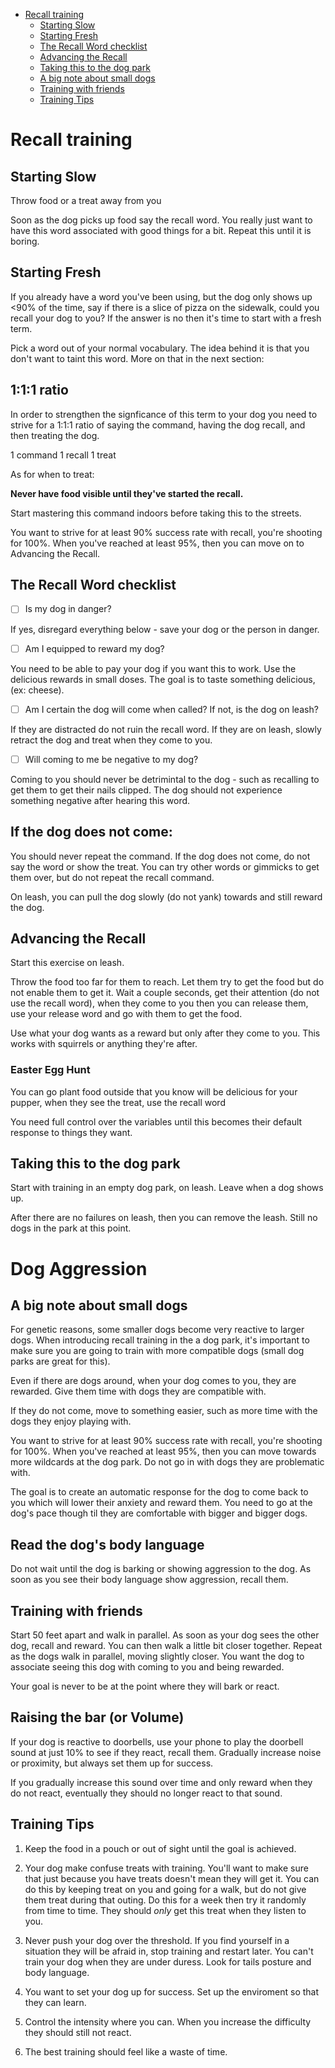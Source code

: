 - [Recall training](#recall-training)
  * [Starting Slow](#starting-slow)
  * [Starting Fresh](#starting-fresh)
  * [The Recall Word checklist](#the-recall-word-checklist)
  * [Advancing the Recall](#advancing-the-recall)
  * [Taking this to the dog park](#taking-this-to-the-dog-park)
  * [A big note about small dogs](#a-big-note-about-small-dogs)
  * [Training with friends](#training-with-friends)
  * [Training Tips](#training-tips)


# Recall training

## Starting Slow
Throw food or a treat away from you

Soon as the dog picks up food say the recall word. You really just want to have this word associated with good things for a bit. Repeat this until it is boring. 

## Starting Fresh

If you already have a word you've been using, but the dog only shows up <90% of the time, say if there is a slice of pizza on the sidewalk, could you recall your dog to you? If the answer is no then it's time to start with a fresh term. 

Pick a word out of your normal vocabulary. The idea behind it is that you don't want to taint this word. More on that in the next section:

## 1:1:1 ratio

In order to strengthen the signficance of this term to your dog you need to strive for a 1:1:1 ratio of saying the command, having the dog recall, and then treating the dog. 

1 command
1 recall
1 treat 

As for when to treat: 

**Never have food visible until they've started the recall.**

Start mastering this command indoors before taking this to the streets. 

You want to strive for at least 90% success rate with recall, you're shooting for 100%. When you've reached at least 95%, then you can move on to Advancing the Recall. 

## The Recall Word checklist 

- [ ] Is my dog in danger? 

If yes, disregard everything below - save your dog or the person in danger. 

- [ ] Am I equipped to reward my dog? 

You need to be able to pay your dog if you want this to work. Use the delicious rewards in small doses. The goal is to taste something delicious, (ex: cheese). 

- [ ] Am I certain the dog will come when called? If not, is the dog on leash? 

If they are distracted do not ruin the recall word. If they are on leash, slowly retract the dog and treat when they come to you.

- [ ] Will coming to me be negative to my dog? 

Coming to you should never be detrimintal to the dog - such as recalling to get them to get their nails clipped. The dog should not experience something negative after hearing this word. 

## If the dog does not come: 

You should never repeat the command. If the dog does not come, do not say the word or show the treat. You can try other words or gimmicks to get them over, but do not repeat the recall command. 

On leash, you can pull the dog slowly (do not yank) towards and still reward the dog. 

## Advancing the Recall

Start this exercise on leash. 

Throw the food too far for them to reach. Let them try to get the food but do not enable them to get it. Wait a couple seconds, get their attention (do not use the recall word), when they come to you then you can release them, use your release word and go with them to get the food. 

Use what your dog wants as a reward but only after they come to you. This works with squirrels or anything they're after. 

### Easter Egg Hunt

You can go plant food outside that you know will be delicious for your pupper, when they see the treat, use the recall word 

You need full control over the variables until this becomes their default response to things they want. 

## Taking this to the dog park 

Start with training in an empty dog park, on leash. Leave when a dog shows up. 

After there are no failures on leash, then you can remove the leash. Still no dogs in the park at this point. 

# Dog Aggression

## A big note about small dogs

For genetic reasons, some smaller dogs become very reactive to larger dogs. When introducing recall training in the a dog park, it's important to make sure you are going to train with more compatible dogs (small dog parks are great for this). 

Even if there are dogs around, when your dog comes to you, they are rewarded. Give them time with dogs they are compatible with. 

If they do not come, move to something easier, such as more time with the dogs they enjoy playing with. 

You want to strive for at least 90% success rate with recall, you're shooting for 100%. When you've reached at least 95%, then you can move towards more wildcards at the dog park. Do not go in with dogs they are problematic with. 

The goal is to create an automatic response for the dog to come back to you which will lower their anxiety and reward them. You need to go at the dog's pace though til they are comfortable with bigger and bigger dogs.

## Read the dog's body language

Do not wait until the dog is barking or showing aggression to the dog. As soon as you see their body language show aggression, recall them. 

## Training with friends

Start 50 feet apart and walk in parallel. As soon as your dog sees the other dog, recall and reward. You can then walk a little bit closer together. Repeat as the dogs walk in parallel, moving slightly closer. You want the dog to associate seeing this dog with coming to you and being rewarded. 

Your goal is never to be at the point where they will bark or react. 

## Raising the bar (or Volume)

If your dog is reactive to doorbells, use your phone to play the doorbell sound at just 10% to see if they react, recall them. Gradually increase noise or proximity, but always set them up for success. 

If you gradually increase this sound over time and only reward when they do not react, eventually they should no longer react to that sound. 

## Training Tips

1. Keep the food in a pouch or out of sight until the goal is achieved.

2. Your dog make confuse treats with training. You'll want to make sure that just because you have treats doesn't mean they will get it. You can do this by keeping treat on you and going for a walk, but do not give them treat during that outing. Do this for a week then try it randomly from time to time. They should *only* get this treat when they listen to you. 

3. Never push your dog over the threshold. If you find yourself in a situation they will be afraid in, stop training and restart later. You can't train your dog when they are under duress. Look for tails posture and body language. 

4. You want to set your dog up for success. Set up the enviroment so that they can learn. 

5. Control the intensity where you can. When you increase the difficulty they should still not react. 

6. The best training should feel like a waste of time.
